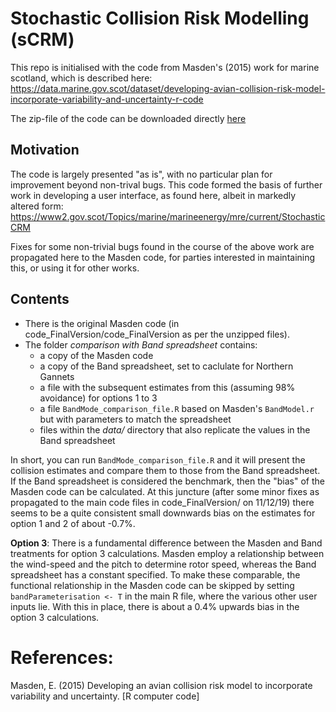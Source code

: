 # Stochastic Collision Risk Modelling (sCRM)

This repo is initialised with the code from Masden's (2015) work for marine scotland, which is described here:
https://data.marine.gov.scot/dataset/developing-avian-collision-risk-model-incorporate-variability-and-uncertainty-r-code

The zip-file of the code can be downloaded directly [here](https://data.marine.gov.scot/sites/default/files//Masden%202015%20code_FinalVersion.zip)

## Motivation
The code is largely presented "as is", with no particular plan for improvement beyond non-trival bugs. This code formed the basis of further work in developing a user interface, as found here, albeit in markedly altered form:
https://www2.gov.scot/Topics/marine/marineenergy/mre/current/StochasticCRM

Fixes for some non-trivial bugs found in the course of the above work are propagated here to the Masden code, for parties interested in maintaining this, or using it for other works.

## Contents

* There is the original Masden code (in code_FinalVersion/code_FinalVersion as per the unzipped files).
* The folder _comparison with Band spreadsheet_ contains:
    * a copy of the Masden code
    * a copy of the Band spreadsheet, set to caclulate for Northern Gannets
    * a file with the subsequent estimates from this (assuming 98% avoidance) for options 1 to 3
    * a file `BandMode_comparison_file.R` based on Masden's `BandModel.r` but with parameters to match the spreadsheet
    * files within the _data/_ directory that also replicate the values in the Band spreadsheet

In short, you can run `BandMode_comparison_file.R` and it will present the collision estimates and compare them to those from the Band spreadsheet. If the Band spreadsheet is considered the benchmark, then the "bias" of the Masden code can be calculated. At this juncture (after some minor fixes as propagated to the main code files in code_FinalVersion/ on 11/12/19) there seems to be a quite consistent small downwards bias on the estimates for option 1 and 2 of about -0.7%.

__Option 3__: There is a fundamental difference between the Masden and Band treatments for option 3 calculations. Masden employ a relationship between the wind-speed and the pitch to determine rotor speed, whereas the Band spreadsheet has a constant specified. To make these comparable, the functional relationship in the Masden code can be skipped by setting `bandParameterisation <- T` in the main R file, where the various other user inputs lie. With this in place, there is about a 0.4% upwards bias in the option 3 calculations. 

# References:
Masden, E. (2015) Developing an avian collision risk model to incorporate variability and uncertainty. [R computer code]

